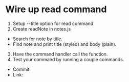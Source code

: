 # Wire up read command 
 1. Setup --title option for read command
 2. Create readNote in notes.js
  - Search for note by title.
  - Find note and print title (styled) and body (plain).
 3. Have the command handler call the function.
 4. Test your command by running a couple commands.
 
 * Commit:
 * Link: